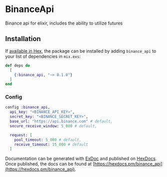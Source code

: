 # BinanceApi

Binance api for elixir, includes the ability to utilize futures

## Installation

If [available in Hex](https://hex.pm/docs/publish), the package can be installed
by adding `binance_api` to your list of dependencies in `mix.exs`:

```elixir
def deps do
  [
    {:binance_api, "~> 0.1.0"}
  ]
end
```

### Config
```elixir
config :binance_api,
  api_key: "<BINANCE_API_KEY>",
  secret_key: "<BINANCE_SECRET_KEY>",
  base_url: "https://api.binance.com" # default,
  secure_receive_window: 5_000 # default,

  request: [
    pool_timeout: 5_000 # default,
    receive_timeout: 15_000 # default
  ]
```

Documentation can be generated with [ExDoc](https://github.com/elixir-lang/ex_doc)
and published on [HexDocs](https://hexdocs.pm). Once published, the docs can
be found at [https://hexdocs.pm/binance_api](https://hexdocs.pm/binance_api).

